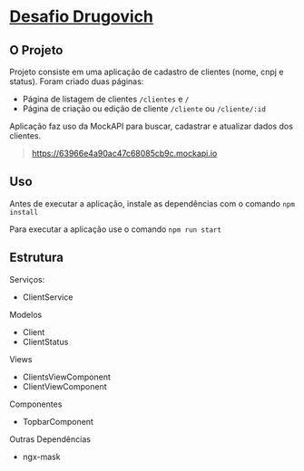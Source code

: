 # [Desafio Drugovich](https://github.com/drugovich/teste-front-end-angular)

## O Projeto

Projeto consiste em uma aplicação de cadastro de clientes (nome, cnpj e status). Foram criado duas páginas:

- Página de listagem de clientes `/clientes` e `/`
- Página de criação ou edição de cliente `/cliente` ou `/cliente/:id`

Aplicação faz uso da MockAPI para buscar, cadastrar e atualizar dados dos clientes.
> https://63966e4a90ac47c68085cb9c.mockapi.io

## Uso
Antes de executar a aplicação, instale as dependências com
o comando `npm install`

Para executar a aplicação use o comando `npm run start`

## Estrutura

Serviços:
- ClientService

Modelos
- Client
- ClientStatus

Views
- ClientsViewComponent
- ClientViewComponent

Componentes
- TopbarComponent

Outras Dependências
- ngx-mask
